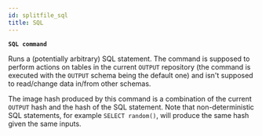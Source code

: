 ```yaml
---
id: splitfile_sql
title: SQL 
---
```


**`SQL command`**

Runs a (potentially arbitrary) SQL statement. The command is supposed to perform actions
on tables in the current `OUTPUT` repository (the command is executed with the `OUTPUT` schema
being the default one) and isn't supposed to read/change data in/from other schemas.

The image hash produced by this command is a combination of the current
`OUTPUT` hash and the hash of the SQL statement. Note that non-deterministic
SQL statements, for example `SELECT random()`, will produce the same hash given the same inputs.